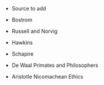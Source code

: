 - Source to add

- Bostrom
- Russell and Norvig
- Hawkins
- Schapire
- De Waal Primates and Philosophers
- Aristotle Nicomachean Ethics
